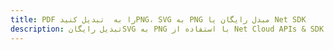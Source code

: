 ---title: PDF را به  تبدیل کنیدPNG، SVG به PNG مبدل رایگان یا Net SDKdescription: تبدیل رایگانSVG به PNG با استفاده از Net Cloud APIs & SDK همچنین اسناد PDF را در Cloud ایجاد، ویرایش و رندر کنید.---